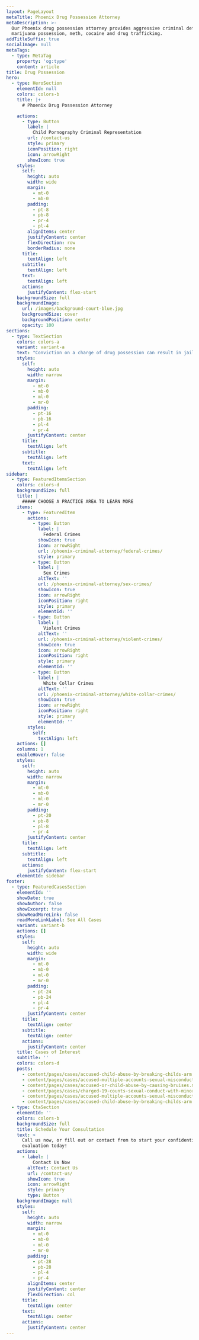 ```yaml
---
layout: PageLayout
metaTitle: Phoenix Drug Possession Attorney
metaDescription: >-
  Our Phoenix drug possession attorney provides aggressive criminal defense of
  marijuana possession, meth, cocaine and drug trafficking.
addTitleSuffix: true
socialImage: null
metaTags:
  - type: MetaTag
    property: 'og:type'
    content: article
title: Drug Possession
hero:
  - type: HeroSection
    elementId: null
    colors: colors-b
    title: |+
      # Phoenix Drug Possession Attorney

    actions:
      - type: Button
        label: |
          Child Pornography Criminal Representation
        url: /contact-us
        style: primary
        iconPosition: right
        icon: arrowRight
        showIcon: true
    styles:
      self:
        height: auto
        width: wide
        margin:
          - mt-0
          - mb-0
        padding:
          - pt-8
          - pb-8
          - pr-4
          - pl-4
        alignItems: center
        justifyContent: center
        flexDirection: row
        borderRadius: none
      title:
        textAlign: left
      subtitle:
        textAlign: left
      text:
        textAlign: left
      actions:
        justifyContent: flex-start
    backgroundSize: full
    backgroundImage:
      url: /images/background-court-blue.jpg
      backgroundSize: cover
      backgroundPosition: center
      opacity: 100
sections:
  - type: TextSection
    colors: colors-a
    variant: variant-a
    text: "Conviction on a charge of drug possession can result in jail time, heavy fines, and a life-long criminal record. Additionally, since most employers have a zero-tolerance drug policy, you could lose your job. Your insurance rates will likely increase, you may not be eligible for a student loan, and you will have to answer “yes” to questions on job applications that ask if you’ve ever been convicted for a crime.\n\nHowever, depending on the amount of drugs involved and your criminal history, you may be eligible to participate in a diversion program that drops the charge against you and removes it from your record. At Blumberg & Associates, our\_**Phoenix **[**drug**](/phoenix-criminal-attorney/state-drug-crimes/)** possession attorneys**\_have represented thousands of clients over the years in drug possession cases. In many instances, we are able to work with prosecutors to have the charges or sentence against our client reduced.\n\nIf you’ve been arrested for drug possession, contact criminal defense attorneys at Blumberg & Associates today to schedule an appointment and discuss your case. We will evaluate the circumstances surrounding your arrest and explain the options available to you.\n\n## THRESHOLDS AND DRUG POSSESSION\n\nSentencing is affected by the amount of drugs involved in a drug-related crime. When the amount of drugs exceeds “threshold,” the likelihood of serving some time in jail increases. Under Arizona criminal statute A.R.S. §13-3401, thresholds for marijuana, cocaine, and heroin are as follows:\n\n*   Marijuana – 2 pounds\n\n*   Cocaine – 9 grams (powder); 750 milligrams (rock form)\n\n*   Heroin – 1 gram\n\n*   Methamphetamine – 9 grams\n\nIn some cases involving drug amounts in excess of threshold, the judge still has discretion in sentencing. However, in cases involving possession of methamphetamine the sentence must be a minimum of 5 years, a presumptive of 10 and a maximum of 15 “flat” years in prison. This area must be examined closely that’s why it’s important to work with an attorney who understands how to tell your story and work with prosecutors to arrange a deal that reduces the charges or sentence against you. At Blumberg & Associates, we ask the court to consider job loss, illness, a history of abuse, psychological problems, and other factors that help explain why they turned to drugs.\n\nOur goal is to help people get a second chance, to get them the assistance they need so they can, hopefully regain control over their lives again. Sending someone to jail where they won’t get the treatment they need doesn’t help anyone.\n\n## MARIJUANA POSSESSION UNDER THRESHOLD: FIRST-TIME OFFENDERS\n\nIn cases of marijuana possession under threshold, adults who haven’t been convicted on a felony drug charge or for a violent offense are eligible to participate in a deferred prosecution program. If you are a first time offender, our attorneys ask that you be referred to a Treatment Assessment Screening Center (TASC) for counseling and help.\nIf you successfully complete the program and stay clean, the TASC will recommend that the charges against you be dismissed and dropped from your record. You are required to pay for the TASC classes yourself. However, this is a small price to pay for having your record expunged and the charges against you dismissed.\n\n## PRESCRIPTION DRUGS\n\nPeople struggling with physical pain or depression may find themselves addicted to prescription medications like Xanax, Ativan, Oxycontin, or Valium. However, possession of these drugs without a valid prescription can result in drug possession charges. Our attorneys take the time to explain our client’s situation, asking the court to allow our client to get the medical help and counseling needed, in exchange for a reduced sentence or charge.\n\n## CONTACT DRUG POSSESSION DEFENSE ATTORNEYS AT BLUMBERG & ASSOCIATES\n\nIf you’ve been arrested on a charge of drug possession, contact criminal defense attorneys at Blumberg & Associates today to schedule a confidential consultation to discuss your case. We understand how the criminal justice system works, how to protect your rights, and what must be done to increase the likelihood of having the charges or sentence against you reduced.\n"
    styles:
      self:
        height: auto
        width: narrow
        margin:
          - mt-0
          - mb-0
          - ml-0
          - mr-0
        padding:
          - pt-16
          - pb-16
          - pl-4
          - pr-4
        justifyContent: center
      title:
        textAlign: left
      subtitle:
        textAlign: left
      text:
        textAlign: left
sidebar:
  - type: FeaturedItemsSection
    colors: colors-d
    backgroundSize: full
    title: |
      ##### CHOOSE A PRACTICE AREA TO LEARN MORE
    items:
      - type: FeaturedItem
        actions:
          - type: Button
            label: |
              Federal Crimes
            showIcon: true
            icon: arrowRight
            url: /phoenix-criminal-attorney/federal-crimes/
            style: primary
          - type: Button
            label: |
              Sex Crimes
            altText: ''
            url: /phoenix-criminal-attorney/sex-crimes/
            showIcon: true
            icon: arrowRight
            iconPosition: right
            style: primary
            elementId: ''
          - type: Button
            label: |
              Violent Crimes
            altText: ''
            url: /phoenix-criminal-attorney/violent-crimes/
            showIcon: true
            icon: arrowRight
            iconPosition: right
            style: primary
            elementId: ''
          - type: Button
            label: |
              White Collar Crimes
            altText: ''
            url: /phoenix-criminal-attorney/white-collar-crimes/
            showIcon: true
            icon: arrowRight
            iconPosition: right
            style: primary
            elementId: ''
        styles:
          self:
            textAlign: left
    actions: []
    columns: 1
    enableHover: false
    styles:
      self:
        height: auto
        width: narrow
        margin:
          - mt-0
          - mb-0
          - ml-0
          - mr-0
        padding:
          - pt-20
          - pb-8
          - pl-8
          - pr-4
        justifyContent: center
      title:
        textAlign: left
      subtitle:
        textAlign: left
      actions:
        justifyContent: flex-start
    elementId: sidebar
footer:
  - type: FeaturedCasesSection
    elementId: ''
    showDate: true
    showAuthor: false
    showExcerpt: true
    showReadMoreLink: false
    readMoreLinkLabel: See All Cases
    variant: variant-b
    actions: []
    styles:
      self:
        height: auto
        width: wide
        margin:
          - mt-0
          - mb-0
          - ml-0
          - mr-0
        padding:
          - pt-24
          - pb-24
          - pl-4
          - pr-4
        justifyContent: center
      title:
        textAlign: center
      subtitle:
        textAlign: center
      actions:
        justifyContent: center
    title: Cases of Interest
    subtitle: ''
    colors: colors-d
    posts:
      - content/pages/cases/accused-child-abuse-by-breaking-childs-arm.md
      - content/pages/cases/accused-multiple-accounts-sexual-misconduct.md
      - content/pages/cases/accused-or-child-abuse-by-causing-bruises.md
      - content/pages/cases/charged-19-counts-sexual-conduct-with-minor.md
      - content/pages/cases/accused-multiple-accounts-sexual-misconduct.md
      - content/pages/cases/accused-child-abuse-by-breaking-childs-arm.md
  - type: CtaSection
    elementId: ''
    colors: colors-b
    backgroundSize: full
    title: Schedule Your Consultation
    text: >
      Call us now, or fill out or contact from to start your confidential case
      evaluation today!
    actions:
      - label: |
          Contact Us Now
        altText: Contact Us
        url: /contact-us/
        showIcon: true
        icon: arrowRight
        style: primary
        type: Button
    backgroundImage: null
    styles:
      self:
        height: auto
        width: narrow
        margin:
          - mt-0
          - mb-0
          - ml-0
          - mr-0
        padding:
          - pt-28
          - pb-28
          - pl-4
          - pr-4
        alignItems: center
        justifyContent: center
        flexDirection: col
      title:
        textAlign: center
      text:
        textAlign: center
      actions:
        justifyContent: center
---
```

